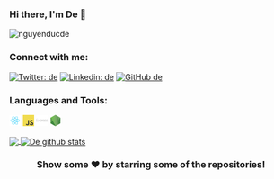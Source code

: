 ### Hi there, I'm De 👋

<p align="left"> <img src="https://komarev.com/ghpvc/?username=nguyenducde&label=Views&color=blue&style=plastic" alt="nguyenducde" /> </p>



### Connect with me:

[![Twitter: de](https://img.shields.io/twitter/follow/Nguync65453423?style=social)](https://twitter.com/Nguync65453423)
[![Linkedin: de](https://img.shields.io/badge/-de-blue?style=flat-square&logo=Linkedin&logoColor=white&link=https://www.linkedin.com/in/de-nguyen-duc-185b6b1b5/)](https://www.linkedin.com/in/de-nguyen-duc-185b6b1b5/)
[![GitHub de](https://img.shields.io/github/followers/nguyenducde?label=follow&style=social)](https://github.com/nguyenducde)

### Languages and Tools:

<code><img height="20" src="https://raw.githubusercontent.com/github/explore/80688e429a7d4ef2fca1e82350fe8e3517d3494d/topics/react/react.png"></code>
<code><img height="20" src="https://raw.githubusercontent.com/github/explore/80688e429a7d4ef2fca1e82350fe8e3517d3494d/topics/javascript/javascript.png"></code>
<code><img height="20" src="https://raw.githubusercontent.com/github/explore/80688e429a7d4ef2fca1e82350fe8e3517d3494d/topics/express/express.png"></code>
<code><img height="20" src="https://raw.githubusercontent.com/github/explore/80688e429a7d4ef2fca1e82350fe8e3517d3494d/topics/nodejs/nodejs.png"></code>  

<a href="https://github.com/nguyenducde">
  <img align="center" src="https://github-readme-stats.vercel.app/api/top-langs/?username=nguyenducde&theme=light&hide_langs_below=1" />
</a>
<a href="https://github.com/nguyenducde">
 <img align="center" src="https://github-readme-stats.vercel.app/api?username=nguyenducde&show_icons=true&theme=light&line_height=27" alt="De github stats"/>
</a>
<div align="center">

### Show some ❤️ by starring some of the repositories!

</div>



